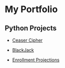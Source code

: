 # My Portfolio

<h2>Python Projects</h2>

<ul>
    <a href="https://github.com/sachinrace/Cipher"><li>Ceaser Cipher</li></a>
</ul>
<ul>
    <a href="https://github.com/sachinrace/BlackJack"><li>BlackJack</li></a>
</ul>
<ul>
    <a href="https://github.com/sachinrace/BlackJack"><li>Enrollment Projections</li></a>
</ul>

